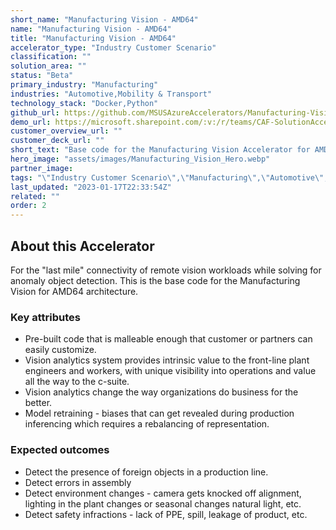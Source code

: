 ```yaml
---
short_name: "Manufacturing Vision - AMD64"
name: "Manufacturing Vision - AMD64"
title: "Manufacturing Vision - AMD64"
accelerator_type: "Industry Customer Scenario"
classification: ""
solution_area: ""
status: "Beta"
primary_industry: "Manufacturing"
industries: "Automotive,Mobility & Transport"
technology_stack: "Docker,Python"
github_url: https://github.com/MSUSAzureAccelerators/Manufacturing-Vision-AMD64-Accelerator
demo_url: https://microsoft.sharepoint.com/:v:/r/teams/CAF-SolutionAccelerators/Shared%20Documents/General/BVA%20Files/Manufacturing%20Vision/POV_demo_Manufacturing%20Vision.mp4?csf=1&web=1&e=JE6PHS
customer_overview_url: ""
customer_deck_url: ""
short_text: "Base code for the Manufacturing Vision Accelerator for AMD64 architecture."
hero_image: "assets/images/Manufacturing_Vision_Hero.webp"
partner_image: 
tags: "\"Industry Customer Scenario\",\"Manufacturing\",\"Automotive\",\"Mobility & Transport\",\"Docker\",\"Python\",\"Beta\""
last_updated: "2023-01-17T22:33:54Z"
related: ""
order: 2
---
```

## About this Accelerator

For the "last mile" connectivity of remote vision workloads while solving for anomaly object detection. This is the base code for the Manufacturing Vision for AMD64 architecture.

### Key attributes
- Pre-built code that is malleable enough that customer or partners can easily customize.
- Vision analytics system provides intrinsic value to the front-line plant engineers and workers, with unique visibility into operations and value all the way to the c-suite.
- Vision analytics change the way organizations do business for the better.
- Model retraining - biases that can get revealed during production inferencing which requires a rebalancing of representation.

### Expected outcomes
- Detect the presence of foreign objects in a production line.
- Detect errors in assembly
- Detect environment changes - camera gets knocked off alignment, lighting in the plant changes or seasonal changes natural light, etc.
- Detect safety infractions - lack of PPE, spill, leakage of product, etc.